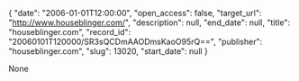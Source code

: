 {
  "date": "2006-01-01T12:00:00", 
  "open_access": false, 
  "target_url": "http://www.houseblinger.com/", 
  "description": null, 
  "end_date": null, 
  "title": "houseblinger.com", 
  "record_id": "20060101T120000/SR3sQCDmAAODmsKaoO95rQ==", 
  "publisher": "houseblinger.com", 
  "slug": 13020, 
  "start_date": null
}

None